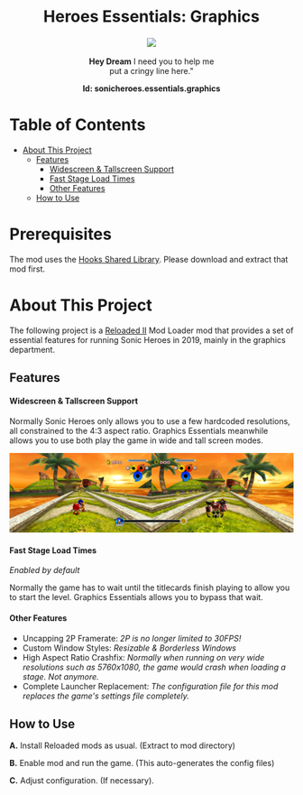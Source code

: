 <div align="center">
	<h1>Heroes Essentials: Graphics</h1>
	<img src="https://i.imgur.com/BjPn7rU.png" width="150" align="center" />
	<br/> <br/>
	<strong>Hey Dream</strong>
    <p">I need you to help me<br/>
    put a cringy line here."</p>
<b>Id: sonicheroes.essentials.graphics</b>
</div>

# Table of Contents
- [About This Project](#about-this-project)
  - [Features](#features)
      - [Widescreen & Tallscreen Support](#widescreen-tallscreen-support)
      - [Fast Stage Load Times](#fast-stage-load-times)
      - [Other Features](#other-features)
  - [How to Use](#how-to-use)

# Prerequisites
The mod uses the [Hooks Shared Library](https://github.com/Sewer56/Reloaded.SharedLib.Hooks).
Please download and extract that mod first.

# About This Project

The following project is a [Reloaded II](https://github.com/Reloaded-Project/Reloaded-II) Mod Loader mod that provides a set of essential features for running Sonic Heroes in 2019, mainly in the graphics department.

## Features

#### Widescreen & Tallscreen Support

Normally Sonic Heroes only allows you to use a few hardcoded resolutions, all constrained to the 4:3 aspect ratio. Graphics Essentials meanwhile allows you to use both play the game in wide and tall screen modes.

![Wide 2P](./Docs/Images/Wide2P.png)

#### Fast Stage Load Times

*Enabled by default*

Normally the game has to wait until the titlecards finish playing to allow you to start the level. 
Graphics Essentials allows you to bypass that wait.

#### Other Features

- Uncapping 2P Framerate: *2P is no longer limited to 30FPS!*
- Custom Window Styles: *Resizable & Borderless Windows*
- High Aspect Ratio Crashfix: *Normally when running on very wide resolutions such as 5760x1080, the game would crash when loading a stage. Not anymore.*
- Complete Launcher Replacement: *The configuration file for this mod replaces the game's settings file completely.*

## How to Use
**A.** Install Reloaded mods as usual. (Extract to mod directory)

**B.** Enable mod and run the game. (This auto-generates the config files)

**C.** Adjust configuration. (If necessary).
